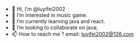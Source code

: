 - 👋 Hi, I’m @luyifei2002
- 👀 I’m interested in music game.
- 🌱 I’m currently learning java and react.
- 💞️ I’m looking to collaborate on java;
- 📫 How to reach me ? email: luyifei2002@126.com

<!---
luyifei2002/luyifei2002 is a ✨ special ✨ repository because its `README.md` (this file) appears on your GitHub profile.
You can click the Preview link to take a look at your changes.
--->
